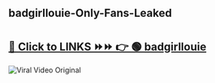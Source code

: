 
 ## badgirllouie-Only-Fans-Leaked

# <h2><a href="https://clipsfans.com/badgirllouie&ref=git">🔗 Click to LINKS ⏩⏩ 👉 🟢 badgirllouie </a></h2>

<a href="https://clipsfans.com/badgirllouie&ref=git" rel="nofollow" data-target="animated-image.originalLink"><img src="https://i.ibb.co.com/xMMVF88/686577567.gif" alt="Viral Video Original" style="max-width: 100%; display: inline-block;" data-target="animated-image.originalImage"></a>
